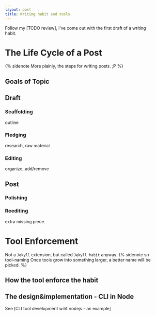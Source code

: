 ```yaml
---
layout: post
title: Writing habit and tools
---
```


Follow my [TODO review], I've come out with the first draft of a writing habit.

# The Life Cycle of a Post

  {% sidenote More plainly, the steps for writing posts. ;P %}

## Goals of Topic

## Draft

### Scaffolding

outline

### Fledging

research, raw material

### Editing

organize, add/remove

## Post

### Polishing

### Reediting

extra missing piece.


# Tool Enforcement

Not a `Jekyll` extension, but called `Jekyll habit` anyway. {% sidenote
sn-tool-naming Once tools grow into something larger, a better name will be
picked. %}

## How the tool enforce the habit

## The design&implementation - CLI in Node

See [CLI tool development wiht nodejs - an example]
